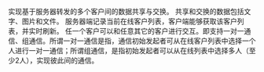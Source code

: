 实现基于服务器转发的多个客户间的数据共享与交换。
共享和交换的数据包括文字、图片和文件。
服务器端记录当前在线客户列表，客户端能够获取该客户列表，并实时刷新。
任一个客户可以和任意其它的客户进行交互。即支持一对一通信、组通信。所谓一对一通信是指，通信初始发起者可从在线客户列表中选择一个人进行一对一通信；所谓组通信，是指初始发起者可以从在线列表中选择多人（至少2人），实现彼此间的通信。

